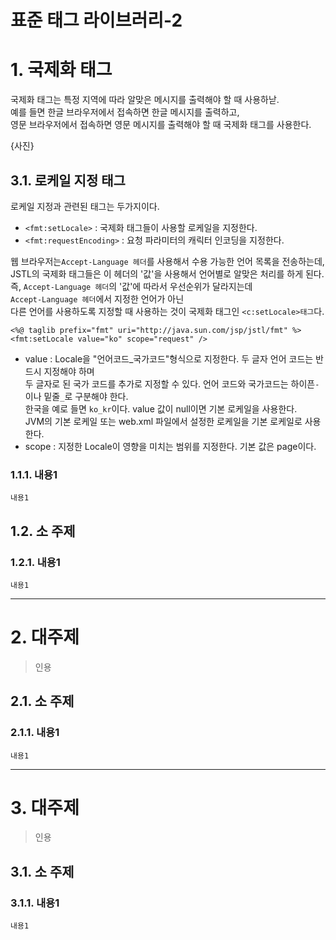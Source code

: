 표준 태그 라이브러리-2
=======================   
# 1. 국제화 태그
국제화 태그는 특정 지역에 따라 알맞은 메시지를 출력해야 할 때 사용하낟.    
예를 들면 한글 브라우저에서 접속하면 한글 메시지를 출력하고,    
영문 브라우저에서 접속하면 영문 메시지를 출력해야 할 때 국제화 태그를 사용한다.   
     
{사진}      
       
## 3.1. 로케일 지정 태그
로케일 지정과 관련된 태그는 두가지이다.  
   
* ```<fmt:setLocale>``` : 국제화 태그들이 사용할 로케일을 지정한다.   
* ```<fmt:requestEncoding>``` : 요청 파라미터의 캐릭터 인코딩을 지정한다.  
  
웹 브라우저는```Accept-Language 헤더```를 사용해서 수용 가능한 언어 목록을 전송하는데,     
JSTL의 국제화 태그들은 이 헤더의 '값'을 사용해서 언어별로 알맞은 처리를 하게 된다.    
즉, ```Accept-Language 헤더```의 '값'에 따라서 우선순위가 달라지는데    
```Accept-Language 헤더```에서 지정한 언어가 아닌  
다른 언어를 사용하도록 지정할 때 사용하는 것이 국제화 태그인 ```<c:setLocale>태그```다.  
```
<%@ taglib prefix="fmt" uri="http://java.sun.com/jsp/jstl/fmt" %>
<fmt:setLocale value="ko" scope="request" />
```

* value : Locale을 "언어코드_국가코드"형식으로 지정한다. 두 글자 언어 코드는 반드시 지정해야 하며    
두 글자로 된 국가 코드를 추가로 지정할 수 있다. 언어 코드와 국가코드는 하이픈```-```이나 밑줄```_```로 구분해야 한다.    
한국을 예로 들면 ```ko_kr```이다. value 값이 null이면 기본 로케일을 사용한다.    
JVM의 기본 로케일 또는 web.xml 파일에서 설정한 로케일을 기본 로케일로 사용한다.    
* scope : 지정한 Locale이 영향을 미치는 범위를 지정한다. 기본 값은 page이다.  

### 1.1.1. 내용1
```
내용1
```
## 1.2. 소 주제
### 1.2.1. 내용1
```
내용1
```

***
# 2. 대주제
> 인용
## 2.1. 소 주제
### 2.1.1. 내용1
```
내용1
```   

***
# 3. 대주제
> 인용
## 3.1. 소 주제
### 3.1.1. 내용1
```
내용1
```
